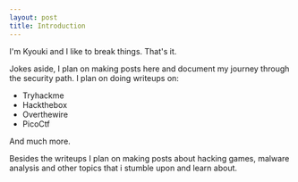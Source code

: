 ```yaml
---
layout: post
title: Introduction
---
```


I'm Kyouki and I like to break things. That's it.

Jokes aside, I plan on making posts here and document my journey through the security path. I plan on doing writeups on: 

*   Tryhackme
*   Hackthebox
*   Overthewire
*   PicoCtf

And much more.

Besides the writeups I plan on making posts about hacking games, malware analysis and other topics that i stumble upon and learn about.